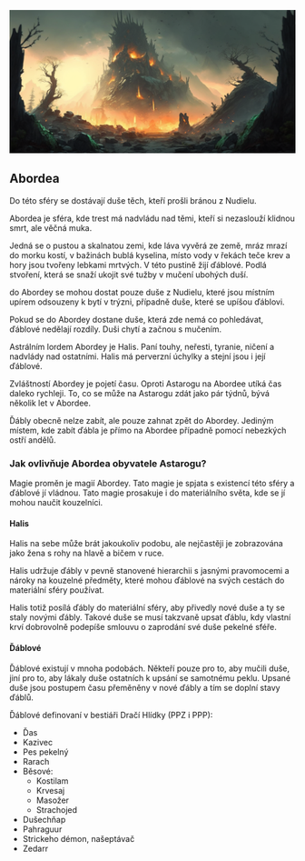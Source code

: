![Krajina Abordeyi](../../public/img/astral_spheres/abordea.png)

## Abordea

Do této sféry se dostávají duše těch, kteří prošli bránou z Nudielu.

Abordea je sféra, kde trest má nadvládu nad těmi, kteří si nezaslouží klidnou smrt, ale věčná muka.

Jedná se o pustou a skalnatou zemi, kde láva vyvěrá ze země, mráz mrazí do morku kostí, v bažinách bublá kyselina, místo vody v řekách teče krev a hory jsou tvořeny lebkami mrtvých. V této pustině žijí ďáblové. Podlá stvoření, která se snaží ukojit své tužby v mučení ubohých duší.

do Abordey se mohou dostat pouze duše z Nudielu, které jsou místním upírem odsouzeny k bytí v trýzni, případně duše, které se upíšou ďáblovi.

Pokud se do Abordey dostane duše, která zde nemá co pohledávat, ďáblové nedělají rozdíly. Duši chytí a začnou s mučením.

Astrálním lordem Abordey je Halis. Paní touhy, neřesti, tyranie, ničení a nadvlády nad ostatními. Halis má perverzní úchylky a stejní jsou i její ďáblové.

Zvláštností Abordey je pojetí času. Oproti Astarogu na Abordee utíká čas daleko rychleji. To, co se může na Astarogu zdát jako pár týdnů, bývá několik let v Abordee.

Ďábly obecně nelze zabít, ale pouze zahnat zpět do Abordey. Jediným místem, kde zabít ďábla je přímo na Abordee případně pomocí nebezkých ostří andělů.

### Jak ovlivňuje Abordea obyvatele Astarogu?

Magie proměn je magií Abordey. Tato magie je spjata s existencí této sféry a ďáblové jí vládnou. Tato magie prosakuje i do materiálního světa, kde se jí mohou naučit kouzelníci.

#### Halis

Halis na sebe může brát jakoukoliv podobu, ale nejčastěji je zobrazována jako žena s rohy na hlavě a bičem v ruce.

Halis udržuje ďábly v pevně stanovené hierarchii s jasnými pravomocemi a nároky na kouzelné předměty, které mohou ďáblové na svých cestách do materiální sféry používat.

Halis totiž posílá ďábly do materiální sféry, aby přivedly nové duše a ty se staly novými ďábly. Takové duše se musí takzvaně upsat ďáblu, kdy vlastní krví dobrovolně podepíše smlouvu o zaprodání své duše pekelné sféře.

#### Ďáblové

Ďáblové existují v mnoha podobách. Někteří pouze pro to, aby mučili duše, jiní pro to, aby lákaly duše ostatních k upsání se samotnému peklu. Upsané duše jsou postupem času přeměněny v nové ďábly a tím se doplní stavy ďáblů.

Ďáblové definovaní v bestiáři Dračí Hlídky (PPZ i PPP):
* Ďas
* Kazivec
* Pes pekelný
* Rarach
* Běsové:
  * Kostilam
  * Krvesaj
  * Masožer
  * Strachojed
* Dušechňap
* Pahraguur
* Strickeho démon, našeptávač
* Zedarr
